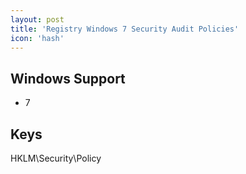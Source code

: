```yaml
---
layout: post
title: 'Registry Windows 7 Security Audit Policies'
icon: 'hash'
---
```


## Windows Support

- 7



## Keys

HKLM\Security\Policy

